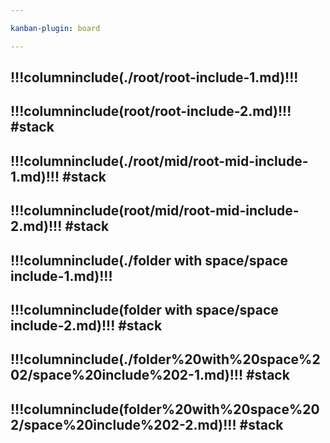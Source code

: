 ```yaml
---

kanban-plugin: board

---
```


## !!!columninclude(./root/root-include-1.md)!!!

## !!!columninclude(root/root-include-2.md)!!! #stack

## !!!columninclude(./root/mid/root-mid-include-1.md)!!! #stack

## !!!columninclude(root/mid/root-mid-include-2.md)!!! #stack

## !!!columninclude(./folder with space/space include-1.md)!!!

## !!!columninclude(folder with space/space include-2.md)!!! #stack

## !!!columninclude(./folder%20with%20space%202/space%20include%202-1.md)!!! #stack

## !!!columninclude(folder%20with%20space%202/space%20include%202-2.md)!!! #stack


